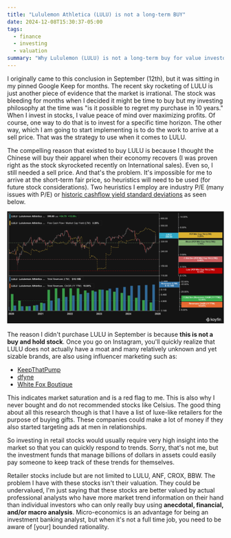 ```yaml
---
title: "Lululemon Athletica (LULU) is not a long-term BUY"
date: 2024-12-08T15:30:37-05:00
tags:
  - finance
  - investing
  - valuation
summary: "Why Lululemon (LULU) is not a long-term buy for value investors: lacks competitive moat, market saturation, better suited for short-term trading."
---
```


I originally came to this conclusion in September (12th), but it was sitting in my pinned Google Keep for months. The recent sky rocketing of LULU is just another piece of evidence that the market is irrational. The stock was bleeding for months when I decided it might be time to buy but my investing philosophy at the time was "is it possible to regret my purchase in 10 years." When I invest in stocks, I value peace of mind over maximizing profits. Of course, one way to do that is to invest for a specific time horizon. The other way, which I am going to start implementing is to do the work to arrive at a sell price. That was the strategy to use when it comes to LULU.

The compelling reason that existed to buy LULU is because I thought the Chinese will buy their apparel when their economy recovers (I was proven right as the stock skyrocketed recently on International sales). Even so, I still needed a sell price. And that's the problem. It's impossible for me to arrive at the short-term fair price, so heuristics will need to be used (for future stock considerations). Two heuristics I employ are industry P/E (many issues with P/E) or [historic cashflow yield standard deviations](https://app.koyfin.com/share/e31aae25cd) as seen below.

![LULU Cash Flow Yield](/images/stocks/koyfin_lulu_20241208_040544132.webp)

The reason I didn't purchase LULU in September is because **this is not a buy and hold stock**. Once you go on Instagram, you'll quickly realize that LULU does not actually have a moat and many relatively unknown and yet sizable brands, are also using influencer marketing such as:

- [KeepThatPump](https://www.instagram.com/keepthatpump/)
- [dfyne](https://www.instagram.com/dfyne.official/)
- [White Fox Boutique](https://www.instagram.com/whitefoxboutique/)

This indicates market saturation and is a red flag to me. This is also why I never bought and do not recommended stocks like Celsius. The good thing about all this research though is that I have a list of luxe-like retailers for the purpose of buying gifts. These companies could make a lot of money if they also started targeting ads at men in relationships.

So investing in retail stocks would usually require very high insight into the market so that you can quickly respond to trends. Sorry, that's not me, but the investment funds that manage billions of dollars in assets could easily pay someone to keep track of these trends for themselves.

Retailer stocks include but are not limited to LULU, ANF, CROX, BBW. The problem I have with these stocks isn't their valuation. They could be undervalued, I'm just saying that these stocks are better valued by actual professional analysts who have more market trend information on their hand than individual investors who can only really buy using **anecdotal, financial, and/or macro analysis**. Micro-economics is an advantage for being an investment banking analyst, but when it's not a full time job, you need to be aware of \[your] bounded rationality.
